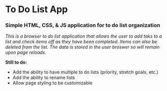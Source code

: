 # To Do List App
### Simple HTML, CSS, & JS application for to do list organization

_This is a browser to do list application that allows the user to add taks to a list and check items off as they have been completed. Items can also be deleted from the list. The data is stored in the user broswer so will remain upon page reloads._

**Still to do:**
- Add the ability to have multiple to do lists (priority, stretch goals, etc.)
- Add the ability to rename lists
- Allow page styling to be customizable
